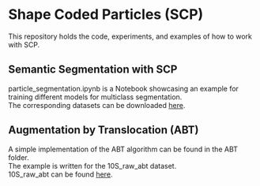 # Shape Coded Particles (SCP)
This repository holds the code, experiments, and examples of how to work with SCP.  

## Semantic Segmentation with SCP  
particle_segmentation.ipynb is a Notebook showcasing an example for training different models for multiclass segmentation.  
The corresponding datasets can be downloaded [here](https://drive.google.com/file/d/1IdNliHuYhy35FoiNLBzOWP3JlsupTaol/view?usp=share_link).  

## Augmentation by Translocation (ABT)
A simple implementation of the ABT algorithm can be found in the ABT folder.  
The example is written for the 10S_raw_abt dataset.  
10S_raw_abt can be found [here](https://drive.google.com/file/d/1IdNliHuYhy35FoiNLBzOWP3JlsupTaol/view?usp=share_link).

